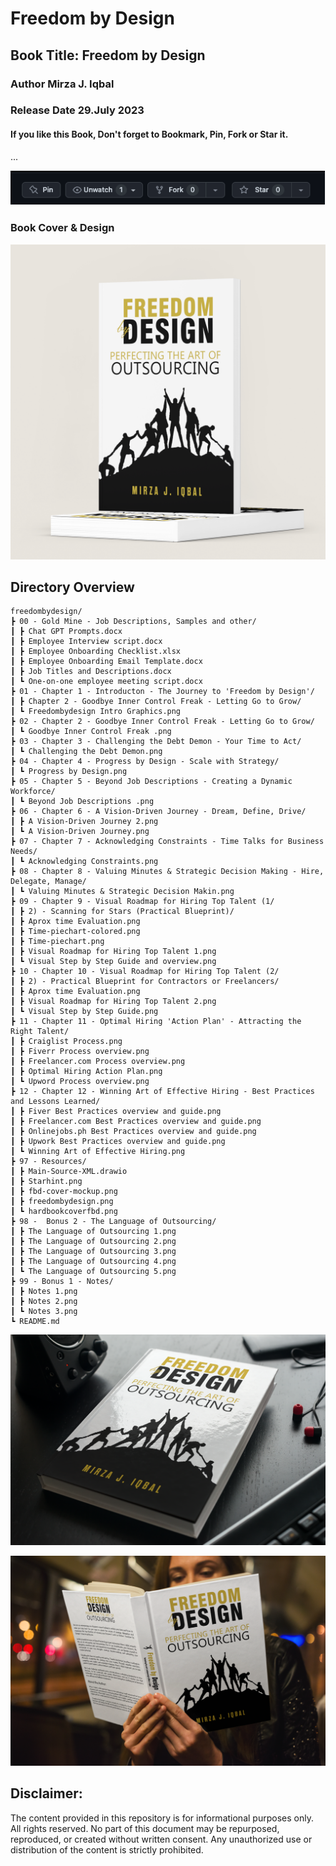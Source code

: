 # Freedom by Design 
## Book Title: Freedom by Design
### Author Mirza J. Iqbal
### Release Date 29.July 2023 
#### If you like this Book, Don't forget to Bookmark, Pin, Fork or Star it.
...

![alt-text](97%20-%20Resources/Starhint.png)
### Book Cover & Design 
![alt-text](97%20-%20Resources/fbd-cover-mockup.png)
## Directory Overview
```
freedombydesign/
┣ 00 - Gold Mine - Job Descriptions, Samples and other/
┃ ┣ Chat GPT Prompts.docx
┃ ┣ Employee Interview script.docx
┃ ┣ Employee Onboarding Checklist.xlsx
┃ ┣ Employee Onboarding Email Template.docx
┃ ┣ Job Titles and Descriptions.docx
┃ ┗ One-on-one employee meeting script.docx
┣ 01 - Chapter 1 - Introducton - The Journey to 'Freedom by Design'/
┃ ┣ Chapter 2 - Goodbye Inner Control Freak - Letting Go to Grow/
┃ ┗ Freedombydesign Intro Graphics.png
┣ 02 - Chapter 2 - Goodbye Inner Control Freak - Letting Go to Grow/
┃ ┗ Goodbye Inner Control Freak .png
┣ 03 - Chapter 3 - Challenging the Debt Demon - Your Time to Act/
┃ ┗ Challenging the Debt Demon.png
┣ 04 - Chapter 4 - Progress by Design - Scale with Strategy/
┃ ┗ Progress by Design.png
┣ 05 - Chapter 5 - Beyond Job Descriptions - Creating a Dynamic Workforce/
┃ ┗ Beyond Job Descriptions .png
┣ 06 - Chapter 6 - A Vision-Driven Journey - Dream, Define, Drive/
┃ ┣ A Vision-Driven Journey 2.png
┃ ┗ A Vision-Driven Journey.png
┣ 07 - Chapter 7 - Acknowledging Constraints - Time Talks for Business Needs/
┃ ┗ Acknowledging Constraints.png
┣ 08 - Chapter 8 - Valuing Minutes & Strategic Decision Making - Hire, Delegate, Manage/
┃ ┗ Valuing Minutes & Strategic Decision Makin.png
┣ 09 - Chapter 9 - Visual Roadmap for Hiring Top Talent (1/
┃ ┣ 2) - Scanning for Stars (Practical Blueprint)/
┃ ┣ Aprox time Evaluation.png
┃ ┣ Time-piechart-colored.png
┃ ┣ Time-piechart.png
┃ ┣ Visual Roadmap for Hiring Top Talent 1.png
┃ ┗ Visual Step by Step Guide and overview.png
┣ 10 - Chapter 10 - Visual Roadmap for Hiring Top Talent (2/
┃ ┣ 2) - Practical Blueprint for Contractors or Freelancers/
┃ ┣ Aprox time Evaluation.png
┃ ┣ Visual Roadmap for Hiring Top Talent 2.png
┃ ┗ Visual Step by Step Guide.png
┣ 11 - Chapter 11 - Optimal Hiring 'Action Plan' - Attracting the Right Talent/
┃ ┣ Craiglist Process.png
┃ ┣ Fiverr Process overview.png
┃ ┣ Freelancer.com Process overview.png
┃ ┣ Optimal Hiring Action Plan.png
┃ ┗ Upword Process overview.png
┣ 12 - Chapter 12 - Winning Art of Effective Hiring - Best Practices and Lessons Learned/
┃ ┣ Fiver Best Practices overview and guide.png
┃ ┣ Freelancer.com Best Practices overview and guide.png
┃ ┣ Onlinejobs.ph Best Practices overview and guide.png
┃ ┣ Upwork Best Practices overview and guide.png
┃ ┗ Winning Art of Effective Hiring.png
┣ 97 - Resources/
┃ ┣ Main-Source-XML.drawio
┃ ┣ Starhint.png
┃ ┣ fbd-cover-mockup.png
┃ ┣ freedombydesign.png
┃ ┗ hardbookcoverfbd.png
┣ 98 -  Bonus 2 - The Language of Outsourcing/
┃ ┣ The Language of Outsourcing 1.png
┃ ┣ The Language of Outsourcing 2.png
┃ ┣ The Language of Outsourcing 3.png
┃ ┣ The Language of Outsourcing 4.png
┃ ┗ The Language of Outsourcing 5.png
┣ 99 - Bonus 1 - Notes/
┃ ┣ Notes 1.png
┃ ┣ Notes 2.png
┃ ┗ Notes 3.png
┗ README.md

```

![alt-text](97%20-%20Resources/freedombydesign.png)

![alt-text](97%20-%20Resources/hardbookcoverfbd.png)


## Disclaimer:

The content provided in this repository is for informational purposes only. All rights reserved. No part of this document may be repurposed, reproduced, or created without written consent. Any unauthorized use or distribution of the content is strictly prohibited.